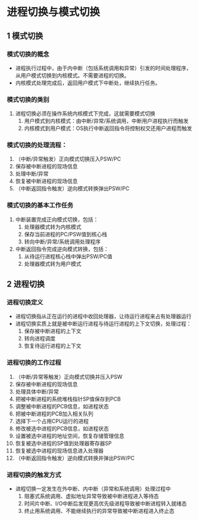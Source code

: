 
# 进程切换与模式切换

## 1 模式切换
### 模式切换的概念

* 进程执行过程中，由于内中断（包括系统调用和异常）引发的时间处理程序，从用户模式切换到内核模式。不需要进程的切换。
* 内核模式处理完成后，返回用户模式下中断处，继续执行任务。

### 模式切换的类别

1. 进程切换必须在操作系统内核模式下完成，这就需要模式切换
   1. 用户模式到内核模式：由中断/异常/系统调用，中断用户进程执行而触发
   2. 内核模式到用户模式：OS执行中断返回指令将控制权交还用户进程而触发

### 模式切换的处理流程：
1. （中断/异常触发）正向模式切换压入PSW/PC
2. 保存被中断进程的现场信息
3. 处理中断/异常
4. 恢复被中断进程的现场信息
5. （中断返回指令触发）逆向模式转换弹出PSW/PC


### 模式切换的基本工作任务

1. 中断装置完成正向模式切换，包括：
    1. 处理器模式转为内核模式
    2. 保存当前进程的PC/PSW值到核心栈
    3. 转向中断/异常/系统调用处理程序
2. 中断返回指令完成逆向模式转换，包括：
    1. 从待运行进程核心栈中弹出PSW/PC值
    2. 处理器模式转为用户模式


## 2 进程切换
### 进程切换定义
* 进程切换指从正在运行的进程中收回处理器，让待运行进程来占有处理器运行
* 进程切换实质上就是被中断运行进程与待运行进程的上下文切换，处理过程：
    1. 保存被中断进程的上下文
    2. 转向进程调度
    3. 恢复待运行进程的上下文

### 进程切换的工作过程

1. （中断/异常等触发）正向模式切换并压入PSW
2. 保存被中断进程的现场信息
3. 处理具体中断/异常
4. 把被中断进程的系统堆栈指针SP值保存到PCB
5. 调整被中断进程的PCB信息，如进程状态
6. 把被中断进程的PCB加入相关队列
7. 选择下一个占用CPU运行的进程
8. 修改被选中进程的PCB信息，如进程状态
9. 设置被选中进程的地址空间，恢复存储管理信息
10. 恢复被选中进程的SP值到处理器寄存器SP
11. 恢复被选中进程的现场信息进入处理器
12. （中断返回指令触发）逆向模式转换并弹出PSW/PC

### 进程切换的触发方式

* 进程切换一定发生在外中断、内中断（异常和系统调用）处理过程中
    1. 阻塞式系统调用、虚拟地址异常导致被中断进程进入等待态
    2. 时间片中断、I/O中断后发现更高优先级进程导致被中断进程转入就绪态
    3. 终止用系统调用、不能继续执行的异常导致被中断进程进入终止态




